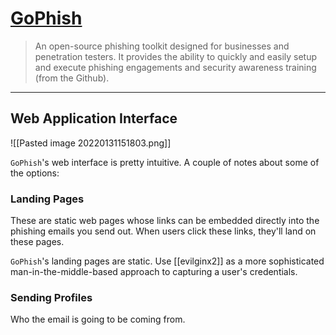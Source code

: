 # [GoPhish](https://github.com/gophish/gophish)

> An open-source phishing toolkit designed for businesses and penetration testers. It provides the ability to quickly and easily setup and execute phishing engagements and security awareness training (from the Github).

---

## Web Application Interface

![[Pasted image 20220131151803.png]]

`GoPhish`'s web interface is pretty intuitive. A couple of notes about some of the options:

### Landing Pages

These are static web pages whose links can be embedded directly into the phishing emails you send out. When users click these links, they'll land on these pages.

`GoPhish`'s landing pages are static. Use [[evilginx2]] as a more sophisticated man-in-the-middle-based approach to capturing a user's credentials.

### Sending Profiles

Who the email is going to be coming from.
